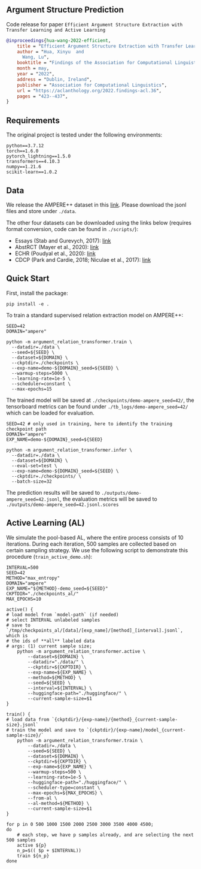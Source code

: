 ## Argument Structure Prediction

Code release for paper `Efficient Argument Structure Extraction with Transfer Learning and Active Learning`

```bibtex
@inproceedings{hua-wang-2022-efficient,
    title = "Efficient Argument Structure Extraction with Transfer Learning and Active Learning",
    author = "Hua, Xinyu  and
      Wang, Lu",
    booktitle = "Findings of the Association for Computational Linguistics: ACL 2022",
    month = may,
    year = "2022",
    address = "Dublin, Ireland",
    publisher = "Association for Computational Linguistics",
    url = "https://aclanthology.org/2022.findings-acl.36",
    pages = "423--437",
}
```

## Requirements

The original project is tested under the following environments:

```
python==3.7.12
torch==1.6.0
pytorch_lightning==1.5.0
transformers==4.10.3
numpy==1.21.6
scikit-learn==1.0.2
```

## Data

We release the AMPERE++ dataset in this [link](https://zenodo.org/record/6362430#.YjJJUprMIba). 
Please download the jsonl files and store under `./data`.


The other four datasets can be downloaded using the links below (requires format conversion, code can be found in `./scripts/`):

- Essays (Stab and Gurevych, 2017): [link](https://tudatalib.ulb.tu-darmstadt.de/handle/tudatalib/2422)
- AbstRCT (Mayer et al., 2020): [link](https://gitlab.com/tomaye/abstrct/)
- ECHR (Poudyal et al., 2020): [link](http://www.di.uevora.pt/~pq/echr/)
- CDCP (Park and Cardie, 2018; Niculae et al., 2017): [link](https://facultystaff.richmond.edu/~jpark/data/cdcp_acl17.zip)

## Quick Start

First, install the package:

```shell script
pip install -e .
```

To train a standard supervised relation extraction model on AMPERE++:

```shell script
SEED=42
DOMAIN="ampere"

python -m argument_relation_transformer.train \
  --datadir=./data \
  --seed=${SEED} \
  --dataset=${DOMAIN} \
  --ckptdir=./checkpoints \
  --exp-name=demo-${DOMAIN}_seed=${SEED} \
  --warmup-steps=5000 \
  --learning-rate=1e-5 \
  --scheduler=constant \
  --max-epochs=15
```

The trained model will be saved at `./checkpoints/demo-ampere_seed=42/`, the tensorboard metrics can be found under `./tb_logs/demo-ampere_seed=42/` which can be loaded for evaluation.

```shell script
SEED=42 # only used in training, here to identify the training checkpoint path
DOMAIN="ampere"
EXP_NAME=demo-${DOMAIN}_seed=${SEED}

python -m argument_relation_transformer.infer \
  --datadir=./data \
  --dataset=${DOMAIN} \
  --eval-set=test \
  --exp-name=demo-${DOMAIN}_seed=${SEED} \
  --ckptdir=./checkpoints/ \
  --batch-size=32
```

The prediction results will be saved to `./outputs/demo-ampere_seed=42.jsonl`, the evaluation metrics will be saved to `./outputs/demo-ampere_seed=42.jsonl.scores`

## Active Learning (AL)

We simulate the pool-based AL, where the entire process consists of 10 iterations. During each iteration, 500 samples are collected based 
on certain sampling strategy. We use the following script to demonstrate this procedure (`train_active_demo.sh`):

```shell script
INTERVAL=500
SEED=42
METHOD="max_entropy"
DOMAIN="ampere"
EXP_NAME="${METHOD}-demo_seed=${SEED}"
CKPTDIR="./checkpoints_al/"
MAX_EPOCHS=10

active() {
# load model from `model-path` (if needed)
# select INTERVAL unlabeled samples
# save to `/tmp/checkpoints_al/[data]/[exp_name]/[method]_[interval].jsonl`, which is
# the ids of **all** labeled data
# args: (1) current sample size;
    python -m argument_relation_transformer.active \
        --dataset=${DOMAIN} \
        --datadir="./data/" \
        --ckptdir=${CKPTDIR} \
        --exp-name=${EXP_NAME} \
        --method=${METHOD} \
        --seed=${SEED} \
        --interval=${INTERVAL} \
        --huggingface-path="./huggingface/" \
        --current-sample-size=$1
}

train() {
# load data from `{ckptdir}/{exp-name}/{method}_{current-sample-size}.jsonl`
# train the model and save to `{ckptdir}/{exp-name}/model_{current-sample-size}/`
    python -m argument_relation_transformer.train \
        --datadir=./data \
        --seed=${SEED} \
        --dataset=${DOMAIN} \
        --ckptdir=${CKPTDIR} \
        --exp-name=${EXP_NAME} \
        --warmup-steps=500 \
        --learning-rate=1e-5 \
        --huggingface-path="./huggingface/" \
        --scheduler-type=constant \
        --max-epochs=${MAX_EPOCHS} \
        --from-al \
        --al-method=${METHOD} \
        --current-sample-size=$1
}

for p in 0 500 1000 1500 2000 2500 3000 3500 4000 4500;
do 
    # each step, we have p samples already, and are selecting the next 500 samples
    active ${p}
    n_p=$(( $p + $INTERVAL))
    train ${n_p}
done
```
